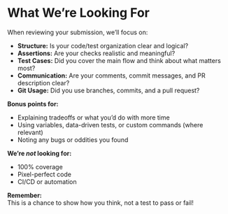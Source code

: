 # What We’re Looking For

When reviewing your submission, we’ll focus on:

- **Structure:** Is your code/test organization clear and logical?
- **Assertions:** Are your checks realistic and meaningful?
- **Test Cases:** Did you cover the main flow and think about what matters most?
- **Communication:** Are your comments, commit messages, and PR description clear?
- **Git Usage:** Did you use branches, commits, and a pull request?

**Bonus points for:**

- Explaining tradeoffs or what you’d do with more time
- Using variables, data-driven tests, or custom commands (where relevant)
- Noting any bugs or oddities you found

**We’re _not_ looking for:**

- 100% coverage
- Pixel-perfect code
- CI/CD or automation

**Remember:**  
This is a chance to show how you think, not a test to pass or fail!
